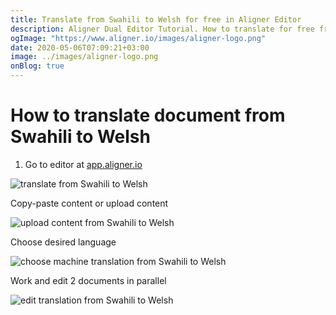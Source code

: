 ```yaml
---
title: Translate from Swahili to Welsh for free in Aligner Editor
description: Aligner Dual Editor Tutorial. How to translate for free from Swahili to Welsh. Aligner is multilingual document management platform. 
ogImage: "https://www.aligner.io/images/aligner-logo.png"
date: 2020-05-06T07:09:21+03:00
image: ../images/aligner-logo.png
onBlog: true
---
```


# How to translate document from Swahili to Welsh

1. Go to editor at [app.aligner.io](https://app.aligner.io "Aligner App web page")

![translate from Swahili to Welsh](../aligner-blank-editor.png "translate from Swahili to Welsh")

Copy-paste content or upload content

![upload content from Swahili to Welsh](../aligner-uploaded-document.png "upload content from Swahili to Welsh")

Choose desired language

![choose machine translation from Swahili to Welsh](../aligner-language-dropdown.png "choose machine translation from Swahili to Welsh")

Work and edit 2 documents in parallel

![edit translation from Swahili to Welsh](../aligner-double-sitded-editor.png "edit translation from Swahili to Welsh")

